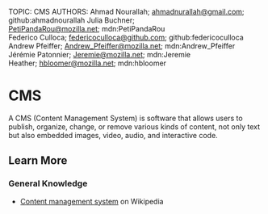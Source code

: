 TOPIC: CMS
AUTHORS: Ahmad Nourallah; ahmadnurallah@gmail.com; github:ahmadnourallah
         Julia Buchner; PetiPandaRou@mozilla.net; mdn:PetiPandaRou
         Federico Culloca; federicoculloca@github.com; github:federicoculloca
         Andrew Pfeiffer; Andrew_Pfeiffer@mozilla.net; mdn:Andrew_Pfeiffer
         Jérémie Patonnier; Jeremie@mozilla.net; mdn:Jeremie
         Heather; hbloomer@mozilla.net; mdn:hbloomer

# CMS

A CMS (Content Management System) is software that allows users to publish, organize, change,
or remove various kinds of content, not only text but also embedded images,
video, audio, and interactive code.

## Learn More

### General Knowledge

- [Content management system](https://en.wikipedia.org/wiki/Content%20management%20system) on Wikipedia
